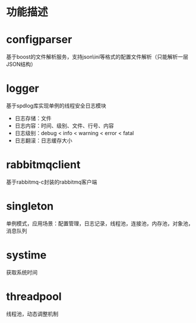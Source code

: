 # 功能描述

# configparser
基于boost的文件解析服务，支持json\ini等格式的配置文件解析（只能解析一层JSON结构）

# logger
基于spdlog库实现单例的线程安全日志模块
* 日志存储：文件
* 日志内容：时间、级别、文件、行号、内容
* 日志级别：debug < info < warning < error < fatal
* 日志翻滚：日志缓存大小

# rabbitmqclient
基于rabbitmq-c封装的rabbitmq客户端

# singleton
单例模式，应用场景：配置管理，日志记录，线程池，连接池，内存池，对象池，消息队列

# systime
获取系统时间

# threadpool
线程池，动态调整机制

